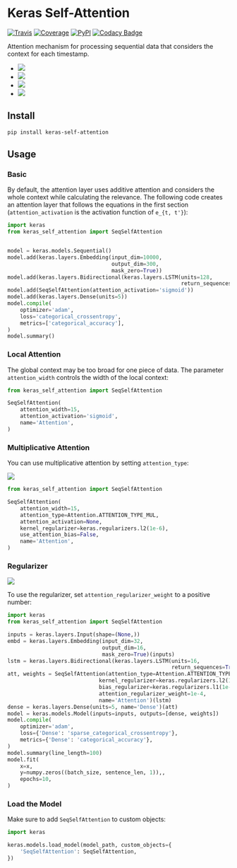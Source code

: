# Keras Self-Attention

[![Travis](https://travis-ci.org/CyberZHG/keras-self-attention.svg)](https://travis-ci.org/CyberZHG/keras-self-attention)
[![Coverage](https://coveralls.io/repos/github/CyberZHG/keras-self-attention/badge.svg?branch=master)](https://coveralls.io/github/CyberZHG/keras-self-attention)
[![PyPI](https://img.shields.io/pypi/pyversions/keras-self-attention.svg)](https://pypi.org/project/keras-self-attention/)
[![Codacy Badge](https://api.codacy.com/project/badge/Grade/5a99d0419bec42cfb73c4af06d746c8a)](https://www.codacy.com/project/CyberZHG/keras-self-attention/dashboard?utm_source=github.com&amp;utm_medium=referral&amp;utm_content=CyberZHG/keras-self-attention&amp;utm_campaign=Badge_Grade_Dashboard)

Attention mechanism for processing sequential data that considers the context for each timestamp.

* ![](https://user-images.githubusercontent.com/853842/44248592-1fbd0500-a21e-11e8-9fe0-52a1e4a48329.gif)
* ![](https://user-images.githubusercontent.com/853842/44248591-1e8bd800-a21e-11e8-9ca8-9198c2725108.gif)
* ![](https://user-images.githubusercontent.com/853842/44248590-1df34180-a21e-11e8-8ff1-268217f466ba.gif)
* ![](https://user-images.githubusercontent.com/853842/44249018-8ba06d00-a220-11e8-80e3-802677b658ed.gif)

## Install

```bash
pip install keras-self-attention
```

## Usage

### Basic

By default, the attention layer uses additive attention and considers the whole context while calculating the relevance. The following code creates an attention layer that follows the equations in the first section (`attention_activation` is the activation function of `e_{t, t'}`):

```python
import keras
from keras_self_attention import SeqSelfAttention


model = keras.models.Sequential()
model.add(keras.layers.Embedding(input_dim=10000,
                                 output_dim=300,
                                 mask_zero=True))
model.add(keras.layers.Bidirectional(keras.layers.LSTM(units=128,
                                                       return_sequences=True)))
model.add(SeqSelfAttention(attention_activation='sigmoid'))
model.add(keras.layers.Dense(units=5))
model.compile(
    optimizer='adam',
    loss='categorical_crossentropy',
    metrics=['categorical_accuracy'],
)
model.summary()
```

### Local Attention

The global context may be too broad for one piece of data. The parameter `attention_width` controls the width of the local context:

```python
from keras_self_attention import SeqSelfAttention

SeqSelfAttention(
    attention_width=15,
    attention_activation='sigmoid',
    name='Attention',
)
```

### Multiplicative Attention

You can use multiplicative attention by setting `attention_type`:

![](https://user-images.githubusercontent.com/853842/44253887-a03a3080-a233-11e8-9d49-3fd7e622a0f7.gif)

```python
from keras_self_attention import SeqSelfAttention

SeqSelfAttention(
    attention_width=15,
    attention_type=Attention.ATTENTION_TYPE_MUL,
    attention_activation=None,
    kernel_regularizer=keras.regularizers.l2(1e-6),
    use_attention_bias=False,
    name='Attention',
)
```

### Regularizer

![](https://user-images.githubusercontent.com/853842/44250188-f99b6300-a225-11e8-8fab-8dcf0d99616e.gif)

To use the regularizer, set `attention_regularizer_weight` to a positive number:

```python
import keras
from keras_self_attention import SeqSelfAttention

inputs = keras.layers.Input(shape=(None,))
embd = keras.layers.Embedding(input_dim=32,
                              output_dim=16,
                              mask_zero=True)(inputs)
lstm = keras.layers.Bidirectional(keras.layers.LSTM(units=16,
                                                    return_sequences=True))(embd)
att, weights = SeqSelfAttention(attention_type=Attention.ATTENTION_TYPE_MUL,
                             kernel_regularizer=keras.regularizers.l2(1e-4),
                             bias_regularizer=keras.regularizers.l1(1e-4),
                             attention_regularizer_weight=1e-4,
                             name='Attention')(lstm)
dense = keras.layers.Dense(units=5, name='Dense')(att)
model = keras.models.Model(inputs=inputs, outputs=[dense, weights])
model.compile(
    optimizer='adam',
    loss={'Dense': 'sparse_categorical_crossentropy'},
    metrics={'Dense': 'categorical_accuracy'},
)
model.summary(line_length=100)
model.fit(
    x=x,
    y=numpy.zeros((batch_size, sentence_len, 1)),,
    epochs=10,
)
```

### Load the Model

Make sure to add `SeqSelfAttention` to custom objects:

```python
import keras

keras.models.load_model(model_path, custom_objects={
    'SeqSelfAttention': SeqSelfAttention,
})
```
